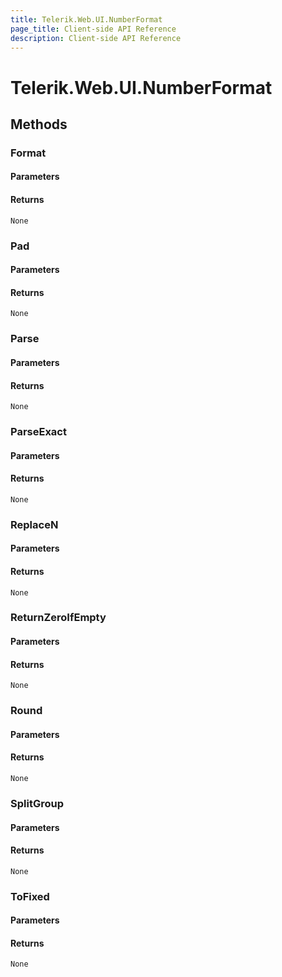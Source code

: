 ```yaml
---
title: Telerik.Web.UI.NumberFormat
page_title: Client-side API Reference
description: Client-side API Reference
---
```


# Telerik.Web.UI.NumberFormat  

## Methods

###  Format

#### Parameters

#### Returns

`None` 

###  Pad

#### Parameters

#### Returns

`None` 

###  Parse

#### Parameters

#### Returns

`None` 

###  ParseExact

#### Parameters

#### Returns

`None` 

###  ReplaceN

#### Parameters

#### Returns

`None` 

###  ReturnZeroIfEmpty

#### Parameters

#### Returns

`None` 

###  Round

#### Parameters

#### Returns

`None` 

###  SplitGroup

#### Parameters

#### Returns

`None` 

###  ToFixed

#### Parameters

#### Returns

`None` 


